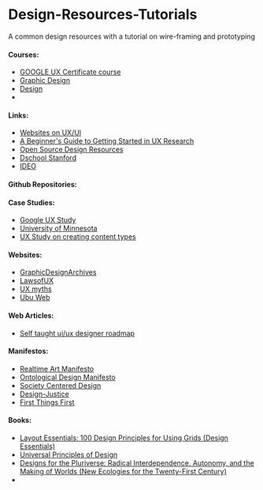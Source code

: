 # Design-Resources-Tutorials
A common design resources with a tutorial on wire-framing and prototyping

#### Courses: 
* [GOOGLE UX Certificate course](https://www.youtube.com/watch?v=6qLq7xkodA8&list=PLtS8Ubq2bIlUWixdH_1Q2yzZh8QJSBVmT)
* [Graphic Design](https://www.youtube.com/watch?v=9QTCvayLhCA&t=21967s)
* [Design](https://baselinehq.com/course.html)
* 

#### Links:
* [Websites on UX/UI](https://apparicio.notion.site/apparicio/Links-about-UX-and-UI-eb1a774d01e74587b3c57ab9a9440266)
* [A Beginner's Guide to Getting Started in UX Research](https://www.notion.so/A-Beginner-s-Guide-to-Getting-Started-in-UX-Research-1e3e0567b4944c938ae8d1a4f0a21c56#6fd9d3bde69f4ccaaffe2013b47c2eba) 
* [Open Source Design Resources](https://opensourcedesign.net/resources/)
* [Dschool Stanford](https://dschool.stanford.edu/resources)
* [IDEO](https://www.ideo.com/tools)

#### Github Repositories:

#### Case Studies:
* [Google UX Study](https://www.drupal.org/node/1427940)
* [University of Minnesota](https://www.drupal.org/node/1166656)
* [UX Study on creating content types](https://groups.drupal.org/node/159444)


#### Websites:
* [GraphicDesignArchives](https://graphicdesignarchives.org)
* [LawsofUX](https://lawsofux.com)
* [UX myths](https://uxmyths.com)
* [Ubu Web](https://ubu.com)

#### Web Articles:
* [Self taught ui/ux designer roadmap](https://bootcamp.uxdesign.cc/the-self-taught-ui-ux-designer-roadmap-in-2021-aa0f5b62cecb)


#### Manifestos:
* [Realtime Art Manifesto](https://tale-of-tales.com/tales/RAM.html)
* [Ontological Design Manifesto](https://medium.datadriveninvestor.com/the-manifesto-of-ontological-design-7fdb19169107#:~:text=Ontological%20design%20is%20the%20design,designing%20the%20human%20being%20itself)
* [Society Centered Design](https://societycentered.design/#principles)
* [Design-Justice](https://designjustice.org/read-the-principles)
* [First Things First](http://www.designishistory.com/1960/first-things-first/)


#### Books:
* [Layout Essentials: 100 Design Principles for Using Grids (Design Essentials)](https://www.amazon.in/Layout-Essentials-Design-Principles-Using/dp/1592537073)
* [Universal Principles of Design](https://www.amazon.in/Universal-Principles-Design-Revised-Updated/dp/1592535879/ref=asc_df_1592535879/?tag=googleshopdes-21&linkCode=df0&hvadid=397082443868&hvpos=&hvnetw=g&hvrand=2017440298820084187&hvpone=&hvptwo=&hvqmt=&hvdev=c&hvdvcmdl=&hvlocint=&hvlocphy=9061673&hvtargid=pla-406163955593&psc=1&ext_vrnc=hi)
* [Designs for the Pluriverse: Radical Interdependence, Autonomy, and the Making of Worlds (New Ecologies for the Twenty-First Century)](https://www.amazon.in/dp/B07BFXGZWM/ref=dp-kindle-redirect?_encoding=UTF8&btkr=1)
* 
